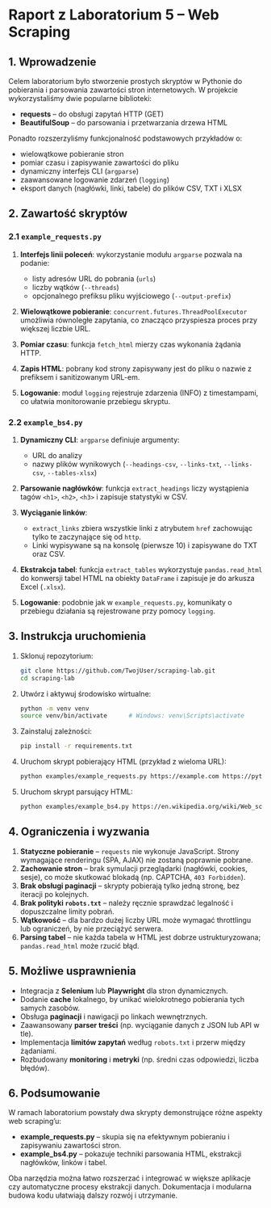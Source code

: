 # Raport z Laboratorium 5 – Web Scraping

## 1. Wprowadzenie

Celem laboratorium było stworzenie prostych skryptów w Pythonie do pobierania i parsowania zawartości stron internetowych. W projekcie wykorzystaliśmy dwie popularne biblioteki:

* **requests** – do obsługi zapytań HTTP (GET)
* **BeautifulSoup** – do parsowania i przetwarzania drzewa HTML

Ponadto rozszerzyliśmy funkcjonalność podstawowych przykładów o:

* wielowątkowe pobieranie stron
* pomiar czasu i zapisywanie zawartości do pliku
* dynamiczny interfejs CLI (`argparse`)
* zaawansowane logowanie zdarzeń (`logging`)
* eksport danych (nagłówki, linki, tabele) do plików CSV, TXT i XLSX

## 2. Zawartość skryptów

### 2.1 `example_requests.py`

1. **Interfejs linii poleceń**: wykorzystanie modułu `argparse` pozwala na podanie:

   * listy adresów URL do pobrania (`urls`)
   * liczby wątków (`--threads`)
   * opcjonalnego prefiksu pliku wyjściowego (`--output-prefix`)
2. **Wielowątkowe pobieranie**: `concurrent.futures.ThreadPoolExecutor` umożliwia równoległe zapytania, co znacząco przyspiesza proces przy większej liczbie URL.
3. **Pomiar czasu**: funkcja `fetch_html` mierzy czas wykonania żądania HTTP.
4. **Zapis HTML**: pobrany kod strony zapisywany jest do pliku o nazwie z prefiksem i sanitizowanym URL-em.
5. **Logowanie**: moduł `logging` rejestruje zdarzenia (INFO) z timestampami, co ułatwia monitorowanie przebiegu skryptu.

### 2.2 `example_bs4.py`

1. **Dynamiczny CLI**: `argparse` definiuje argumenty:

   * URL do analizy
   * nazwy plików wynikowych (`--headings-csv`, `--links-txt`, `--links-csv`, `--tables-xlsx`)
2. **Parsowanie nagłówków**: funkcja `extract_headings` liczy wystąpienia tagów `<h1>`, `<h2>`, `<h3>` i zapisuje statystyki w CSV.
3. **Wyciąganie linków**:

   * `extract_links` zbiera wszystkie linki z atrybutem `href` zachowując tylko te zaczynające się od `http`.
   * Linki wypisywane są na konsolę (pierwsze 10) i zapisywane do TXT oraz CSV.
4. **Ekstrakcja tabel**: funkcja `extract_tables` wykorzystuje `pandas.read_html` do konwersji tabel HTML na obiekty `DataFrame` i zapisuje je do arkusza Excel (`.xlsx`).
5. **Logowanie**: podobnie jak w `example_requests.py`, komunikaty o przebiegu działania są rejestrowane przy pomocy `logging`.

## 3. Instrukcja uruchomienia

1. Sklonuj repozytorium:

   ```bash
   git clone https://github.com/TwojUser/scraping-lab.git
   cd scraping-lab
   ```
2. Utwórz i aktywuj środowisko wirtualne:

   ```bash
   python -m venv venv
   source venv/bin/activate      # Windows: venv\Scripts\activate
   ```
3. Zainstaluj zależności:

   ```bash
   pip install -r requirements.txt
   ```
4. Uruchom skrypt pobierający HTML (przykład z wieloma URL):

   ```bash
   python examples/example_requests.py https://example.com https://python.org -t 5 -o mysite
   ```
5. Uruchom skrypt parsujący HTML:

   ```bash
   python examples/example_bs4.py https://en.wikipedia.org/wiki/Web_scraping
   ```

## 4. Ograniczenia i wyzwania

1. **Statyczne pobieranie** – `requests` nie wykonuje JavaScript. Strony wymagające renderingu (SPA, AJAX) nie zostaną poprawnie pobrane.
2. **Zachowanie stron** – brak symulacji przeglądarki (nagłówki, cookies, sesje), co może skutkować blokadą (np. CAPTCHA, `403 Forbidden`).
3. **Brak obsługi paginacji** – skrypty pobierają tylko jedną stronę, bez iteracji po kolejnych.
4. **Brak polityki `robots.txt`** – należy ręcznie sprawdzać legalność i dopuszczalne limity pobrań.
5. **Wątkowość** – dla bardzo dużej liczby URL może wymagać throttlingu lub ograniczeń, by nie przeciążyć serwera.
6. **Parsing tabel** – nie każda tabela w HTML jest dobrze ustrukturyzowana; `pandas.read_html` może rzucić błąd.

## 5. Możliwe usprawnienia

* Integracja z **Selenium** lub **Playwright** dla stron dynamicznych.
* Dodanie **cache** lokalnego, by unikać wielokrotnego pobierania tych samych zasobów.
* Obsługa **paginacji** i nawigacji po linkach wewnętrznych.
* Zaawansowany **parser treści** (np. wyciąganie danych z JSON lub API w tle).
* Implementacja **limitów zapytań** według `robots.txt` i przerw między żądaniami.
* Rozbudowany **monitoring** i **metryki** (np. średni czas odpowiedzi, liczba błędów).

## 6. Podsumowanie

W ramach laboratorium powstały dwa skrypty demonstrujące różne aspekty web scraping’u:

* **example\_requests.py** – skupia się na efektywnym pobieraniu i zapisywaniu zawartości stron.
* **example\_bs4.py** – pokazuje techniki parsowania HTML, ekstrakcji nagłówków, linków i tabel.

Oba narzędzia można łatwo rozszerzać i integrować w większe aplikacje czy automatyczne procesy ekstrakcji danych. Dokumentacja i modularna budowa kodu ułatwiają dalszy rozwój i utrzymanie.
